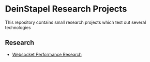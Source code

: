 # DeinStapel Research Projects

This repository contains small research projects which test out several technologies

## Research

 * [Websocket Performance Research](./websockets)
